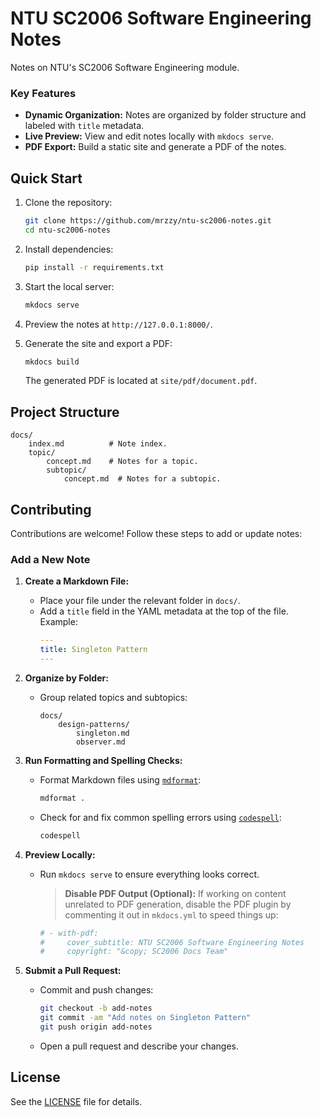 # NTU SC2006 Software Engineering Notes

Notes on NTU's SC2006 Software Engineering module.

### Key Features

- **Dynamic Organization:** Notes are organized by folder structure and labeled with `title` metadata.
- **Live Preview:** View and edit notes locally with `mkdocs serve`.
- **PDF Export:** Build a static site and generate a PDF of the notes.

## Quick Start

1. Clone the repository:

   ```bash
   git clone https://github.com/mrzzy/ntu-sc2006-notes.git
   cd ntu-sc2006-notes
   ```

1. Install dependencies:

   ```bash
   pip install -r requirements.txt
   ```

1. Start the local server:

   ```bash
   mkdocs serve
   ```

1. Preview the notes at `http://127.0.0.1:8000/`.

1. Generate the site and export a PDF:

   ```bash
   mkdocs build
   ```

   The generated PDF is located at `site/pdf/document.pdf`.

## Project Structure

```
docs/
    index.md          # Note index.
    topic/
        concept.md    # Notes for a topic.
        subtopic/
            concept.md  # Notes for a subtopic.
```

## Contributing

Contributions are welcome! Follow these steps to add or update notes:

### Add a New Note

1. **Create a Markdown File:**

   - Place your file under the relevant folder in `docs/`.
   - Add a `title` field in the YAML metadata at the top of the file.\
     Example:
     ```yaml
     ---
     title: Singleton Pattern
     ---
     ```

1. **Organize by Folder:**

   - Group related topics and subtopics:
     ```
     docs/
         design-patterns/
             singleton.md
             observer.md
     ```

1. **Run Formatting and Spelling Checks:**

   - Format Markdown files using [`mdformat`](https://github.com/executablebooks/mdformat):
     ```bash
     mdformat .
     ```
   - Check for and fix common spelling errors using [`codespell`](https://github.com/codespell-project/codespell):
     ```bash
     codespell
     ```

1. **Preview Locally:**

   - Run `mkdocs serve` to ensure everything looks correct.
     > **Disable PDF Output (Optional):**
     > If working on content unrelated to PDF generation, disable the PDF plugin by commenting it out in `mkdocs.yml` to speed things up:
     ```yaml
     # - with-pdf:
     #     cover_subtitle: NTU SC2006 Software Engineering Notes
     #     copyright: "&copy; SC2006 Docs Team"
     ```

1. **Submit a Pull Request:**

   - Commit and push changes:
     ```bash
     git checkout -b add-notes
     git commit -am "Add notes on Singleton Pattern"
     git push origin add-notes
     ```
   - Open a pull request and describe your changes.

## License

See the [LICENSE](LICENSE) file for details.
